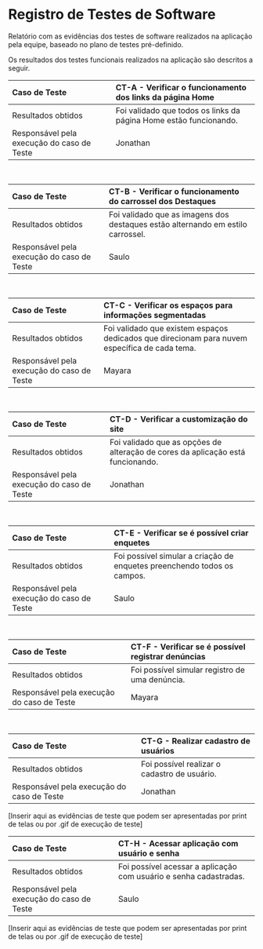 # Registro de Testes de Software

Relatório com as evidências dos testes de software realizados na aplicação pela equipe, baseado no plano de testes pré-definido.

Os resultados dos testes funcionais realizados na aplicação são descritos a seguir.

|Caso de Teste    | CT-A - Verificar o funcionamento dos links da página Home |
|:---|:---|
| Resultados obtidos | Foi validado que todos os links da página Home estão funcionando.|
| Responsável pela execução do caso de Teste | Jonathan |

<br>

|Caso de Teste    | CT-B - Verificar o funcionamento do carrossel dos Destaques |
|:---|:---|
| Resultados obtidos | Foi validado que as imagens dos destaques estão alternando em estilo carrossel.|
| Responsável pela execução do caso de Teste | Saulo |

<br>

|Caso de Teste    | CT-C - Verificar os espaços para informações segmentadas |
|:---|:---|
| Resultados obtidos | Foi validado que existem espaços dedicados que direcionam para nuvem específica de cada tema.  |
| Responsável pela execução do caso de Teste | Mayara |

<br>

|Caso de Teste    | CT-D - Verificar a customização do site |
|:---|:---|
| Resultados obtidos | Foi validado  que as opções de alteração de cores da aplicação está funcionando. |
| Responsável pela execução do caso de Teste | Jonathan |

<br>

|Caso de Teste    | CT-E - Verificar se é possível criar enquetes |
|:---|:---|
| Resultados obtidos | Foi possível simular a criação de enquetes preenchendo todos os campos.  |
| Responsável pela execução do caso de Teste | Saulo |

<br>

|Caso de Teste    | CT-F - Verificar se é possível registrar denúncias |
|:---|:---|
| Resultados obtidos | Foi possível simular  registro de uma denúncia. |
| Responsável pela execução do caso de Teste | Mayara |

<br>

|Caso de Teste    | CT-G - Realizar cadastro de usuários |
|:---|:---|
| Resultados obtidos | Foi possível realizar o cadastro de usuário.  |
| Responsável pela execução do caso de Teste | Jonathan |

[Inserir aqui as evidências de teste que podem ser apresentadas por print de telas ou por .gif de execução de teste]

|Caso de Teste    | CT-H - Acessar aplicação com usuário e senha |
|:---|:---|
| Resultados obtidos | Foi possível acessar a aplicação com usuário e senha cadastradas.  |
| Responsável pela execução do caso de Teste | Saulo |

[Inserir aqui as evidências de teste que podem ser apresentadas por print de telas ou por .gif de execução de teste]

